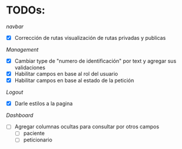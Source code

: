 # TODOs:

_navbar_

- [x] Corrección de rutas visualización de rutas privadas y publicas

_Management_

- [x] Cambiar type de "numero de identificación" por text y agregar sus validaciones
- [x] Habilitar campos en base al rol del usuario
- [x] Habilitar campos en base al estado de la petición

_Logout_

- [x] Darle estilos a la pagina

_Dashboard_

- [ ] Agregar columnas ocultas para consultar por otros campos
  - [ ] paciente
  - [ ] peticionario
